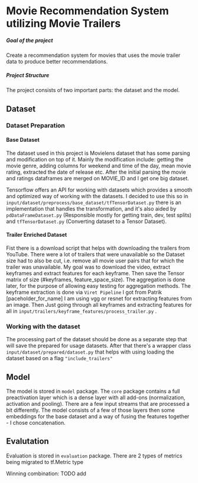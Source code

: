 # Movie Recommendation System utilizing Movie Trailers

##### Goal of the project

Create a recommendation system for movies that uses the movie trailer data to produce better recommendations.

##### Project Structure

The project consists of two important parts: the dataset and the model.

## Dataset

### Dataset Preparation

#### Base Dataset
The dataset used in this project is Movielens dataset that has some parsing and modification on top of it. Mainly the modification include: getting the movie genre, adding columns for weekend and time of the day, mean movie rating, extracted the date of release etc. 
After the initial parsing the movie and ratings dataframes are merged on MOVIE_ID and I get one big dataset.

Tensorflow offers an API for working with datasets which provides a smooth and optimized way of working with the datasets. I decided to use this so in ```input/dataset/preprocess/base_dataset/tfTensorDataset.py``` there is an implementation that handles the transformation, and it's also aided by ```pdDataFrameDataset.py``` (Responsible mostly for getting train, dev, test splits) and ```tfTensorDataset.py``` (Converting dataset to a Tensor Dataset).

#### Trailer Enriched Dataset
Fist there is a download script that helps with downloading the trailers from YouTube. There were a lot of trailers that were unavailable so the Dataset size had to also be cut, i.e. remove all movie user pairs that for which the trailer was unavailable.
My goal was to download the video, extract keyframes and extract features for each keyframe. Then save the Tensor matrix of size (#keyframes, feature_space_size). The aggregation is done later, for the purpose of allowing easy testing for aggregation methods.
The keyframe extraction is done via ```Viret Pipeline``` I got from Patrik [paceholder_for_name]
I am using vgg or resnet for extracting features from an image.
Then Just going through all keyframes and extracting features for all in ```input/trailers/keyframe_features/process_trailer.py``` .

### Working with the dataset

The processing part of the dataset should be done as a separate step that will save the prepared for usage datasets. After that there's a wrapper class ```input/dataset/prepared/dataset.py``` that helps with using loading the dataset based on a flag ```"include_trailers"```

## Model

The model is stored in ```model``` package. The ```core``` package contains a full preactivation layer which is a dense layer with all add-ons (normalization, activation and pooling). There are a few input streams that are processed a bit differently. The model consists of a few of those layers then some embeddings for the base dataset and a way of fusing the features together - I chose concatenation.

## Evalutation 

Evaluation is stored in ```evaluation``` package. There are 2 types of metrics being migrated to tf.Metric type



Winning combination: TODO add